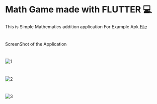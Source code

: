 # Math Game made with FLUTTER 💻
This is Simple Mathematics addition application 
For Example Apk [File](https://drive.google.com/file/d/1rlCEcXjcm7qMpj3TGPuIGaOqw2UMl2Ox/view?usp=sharing)
#
ScreenShot of the Application 
#
![1](https://github.com/satyamtiwari141/maths_game_for_kiddos/assets/78593659/313db5e4-4510-45a0-a2ff-31b0fdca126c)
#
![2](https://github.com/satyamtiwari141/maths_game_for_kiddos/assets/78593659/28442ab5-4c63-444f-bcf5-1d19ab3d99f3)
#
![3](https://github.com/satyamtiwari141/maths_game_for_kiddos/assets/78593659/2d62ad41-1b4c-4894-b4f0-05cdfa149835)
